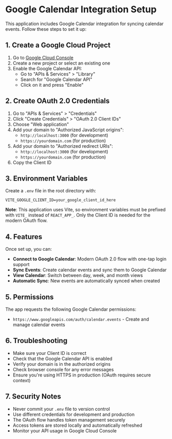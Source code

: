 # Google Calendar Integration Setup

This application includes Google Calendar integration for syncing calendar events. Follow these steps to set it up:

## 1. Create a Google Cloud Project

1. Go to [Google Cloud Console](https://console.cloud.google.com/)
2. Create a new project or select an existing one
3. Enable the Google Calendar API:
   - Go to "APIs & Services" > "Library"
   - Search for "Google Calendar API"
   - Click on it and press "Enable"

## 2. Create OAuth 2.0 Credentials

1. Go to "APIs & Services" > "Credentials"
2. Click "Create Credentials" > "OAuth 2.0 Client IDs"
3. Choose "Web application"
4. Add your domain to "Authorized JavaScript origins":
   - `http://localhost:3000` (for development)
   - `https://yourdomain.com` (for production)
5. Add your domain to "Authorized redirect URIs":
   - `http://localhost:3000` (for development)
   - `https://yourdomain.com` (for production)
6. Copy the Client ID

## 3. Environment Variables

Create a `.env` file in the root directory with:

```env
VITE_GOOGLE_CLIENT_ID=your_google_client_id_here
```

**Note**: This application uses Vite, so environment variables must be prefixed with `VITE_` instead of `REACT_APP_`. Only the Client ID is needed for the modern OAuth flow.

## 4. Features

Once set up, you can:

- **Connect to Google Calendar**: Modern OAuth 2.0 flow with one-tap login support
- **Sync Events**: Create calendar events and sync them to Google Calendar
- **View Calendar**: Switch between day, week, and month views
- **Automatic Sync**: New events are automatically synced when created

## 5. Permissions

The app requests the following Google Calendar permissions:
- `https://www.googleapis.com/auth/calendar.events` - Create and manage calendar events

## 6. Troubleshooting

- Make sure your Client ID is correct
- Check that the Google Calendar API is enabled
- Verify your domain is in the authorized origins
- Check browser console for any error messages
- Ensure you're using HTTPS in production (OAuth requires secure context)

## 7. Security Notes

- Never commit your `.env` file to version control
- Use different credentials for development and production
- The OAuth flow handles token management securely
- Access tokens are stored locally and automatically refreshed
- Monitor your API usage in Google Cloud Console 